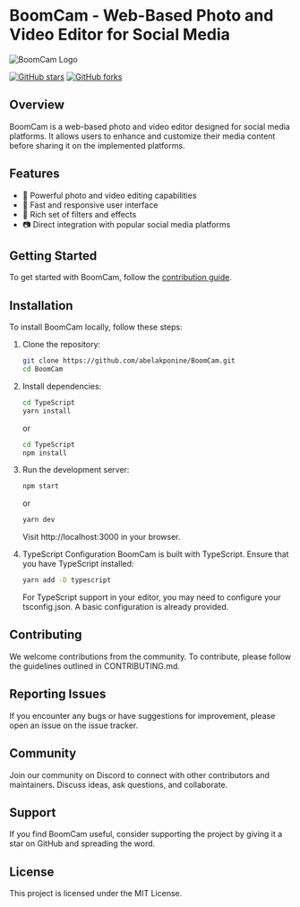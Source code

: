 # BoomCam - Web-Based Photo and Video Editor for Social Media

![BoomCam Logo](path/to/boomcam-logo.png)

[![GitHub stars](https://img.shields.io/github/stars/abelakponine/BoomCam?style=social)](https://github.com/abelakponine/BoomCam/stargazers)
[![GitHub forks](https://img.shields.io/github/forks/abelakponine/BoomCam?style=social)](https://github.com/abelakponine/BoomCam/network/members)

## Overview

BoomCam is a web-based photo and video editor designed for social media platforms. It allows users to enhance and customize their media content before sharing it on the implemented platforms.

## Features

- 🎨 Powerful photo and video editing capabilities
- 🚀 Fast and responsive user interface
- 🌈 Rich set of filters and effects
- 📷 Direct integration with popular social media platforms

## Getting Started

To get started with BoomCam, follow the [contribution guide](CONTRIBUTING.md).

## Installation

To install BoomCam locally, follow these steps:

1. Clone the repository:

   ```bash
   git clone https://github.com/abelakponine/BoomCam.git
   cd BoomCam
   ```
2. Install dependencies:

   ```bash
   cd TypeScript
   yarn install
   ```
   or
   ```bash
   cd TypeScript
   npm install
   ```
4. Run the development server:
   ```bash
   npm start
   ```
   or
   ```bash
   yarn dev
   ```
   Visit http://localhost:3000 in your browser.
   
5. TypeScript Configuration
   BoomCam is built with TypeScript. Ensure that you have TypeScript installed:
   
   ```bash
   yarn add -D typescript
   ```
   For TypeScript support in your editor, you may need to configure your tsconfig.json. A basic configuration is already provided.

## Contributing
We welcome contributions from the community. To contribute, please follow the guidelines outlined in CONTRIBUTING.md.

## Reporting Issues
If you encounter any bugs or have suggestions for improvement, please open an issue on the issue tracker.

## Community
Join our community on Discord to connect with other contributors and maintainers. Discuss ideas, ask questions, and collaborate.


## Support
If you find BoomCam useful, consider supporting the project by giving it a star on GitHub and spreading the word.


## License
This project is licensed under the MIT License.
